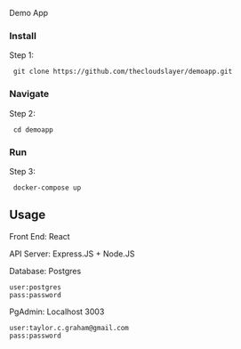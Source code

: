  Demo App

### Install
Step 1:
```
 git clone https://github.com/thecloudslayer/demoapp.git
 ```
### Navigate 
Step 2: 
```
 cd demoapp
```

### Run
Step 3:
```
 docker-compose up
```

## Usage
Front End: React 

API Server: Express.JS + Node.JS

Database: Postgres

    user:postgres 
    pass:password

PgAdmin: Localhost 3003 

    user:taylor.c.graham@gmail.com
    pass:password 
